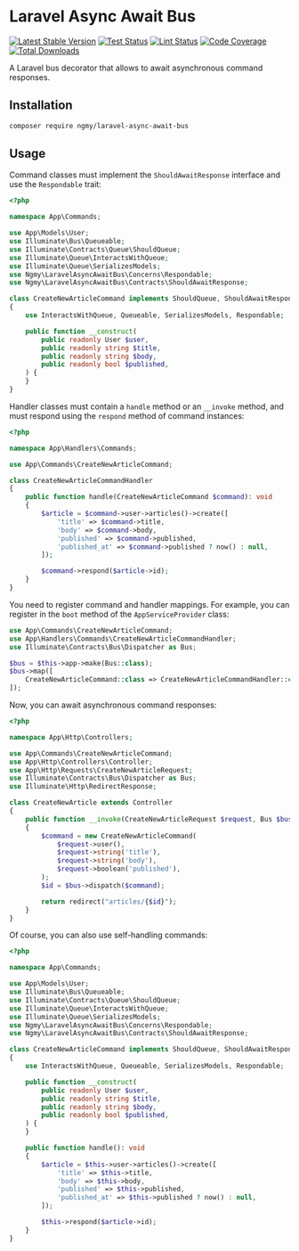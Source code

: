 # Laravel Async Await Bus

[![Latest Stable Version](https://img.shields.io/packagist/v/ngmy/laravel-async-await-bus.svg?style=flat-square&label=stable)](https://packagist.org/packages/ngmy/laravel-async-await-bus)
[![Test Status](https://img.shields.io/github/actions/workflow/status/ngmy/laravel-async-await-bus/test.yml?style=flat-square&label=test)](https://github.com/ngmy/laravel-async-await-bus/actions/workflows/test.yml)
[![Lint Status](https://img.shields.io/github/actions/workflow/status/ngmy/laravel-async-await-bus/lint.yml?style=flat-square&label=lint)](https://github.com/ngmy/laravel-async-await-bus/actions/workflows/lint.yml)
[![Code Coverage](https://img.shields.io/coverallsCoverage/github/ngmy/laravel-async-await-bus?style=flat-square)](https://coveralls.io/github/ngmy/laravel-async-await-bus)
[![Total Downloads](https://img.shields.io/packagist/dt/ngmy/laravel-async-await-bus.svg?style=flat-square)](https://packagist.org/packages/ngmy/laravel-async-await-bus)

A Laravel bus decorator that allows to await asynchronous command responses.

## Installation

```bash
composer require ngmy/laravel-async-await-bus
```

## Usage

Command classes must implement the `ShouldAwaitResponse` interface and use the `Respondable` trait:

```php
<?php

namespace App\Commands;

use App\Models\User;
use Illuminate\Bus\Queueable;
use Illuminate\Contracts\Queue\ShouldQueue;
use Illuminate\Queue\InteractsWithQueue;
use Illuminate\Queue\SerializesModels;
use Ngmy\LaravelAsyncAwaitBus\Concerns\Respondable;
use Ngmy\LaravelAsyncAwaitBus\Contracts\ShouldAwaitResponse;

class CreateNewArticleCommand implements ShouldQueue, ShouldAwaitResponse
{
    use InteractsWithQueue, Queueable, SerializesModels, Respondable;

    public function __construct(
        public readonly User $user,
        public readonly string $title,
        public readonly string $body,
        public readonly bool $published,
    ) {
    }
}
```

Handler classes must contain a `handle` method or an `__invoke` method, and must respond using the `respond` method of
command instances:

```php
<?php

namespace App\Handlers\Commands;

use App\Commands\CreateNewArticleCommand;

class CreateNewArticleCommandHandler
{
    public function handle(CreateNewArticleCommand $command): void
    {
        $article = $command->user->articles()->create([
            'title' => $command->title,
            'body' => $command->body,
            'published' => $command->published,
            'published_at' => $command->published ? now() : null,
        ]);

        $command->respond($article->id);
    }
}
```

You need to register command and handler mappings. For example, you can register in the `boot` method of the
`AppServiceProvider` class:

```php
use App\Commands\CreateNewArticleCommand;
use App\Handlers\Commands\CreateNewArticleCommandHandler;
use Illuminate\Contracts\Bus\Dispatcher as Bus;

$bus = $this->app->make(Bus::class);
$bus->map([
    CreateNewArticleCommand::class => CreateNewArticleCommandHandler::class,
]);
```

Now, you can await asynchronous command responses:

```php
<?php

namespace App\Http\Controllers;

use App\Commands\CreateNewArticleCommand;
use App\Http\Controllers\Controller;
use App\Http\Requests\CreateNewArticleRequest;
use Illuminate\Contracts\Bus\Dispatcher as Bus;
use Illuminate\Http\RedirectResponse;

class CreateNewArticle extends Controller
{
    public function __invoke(CreateNewArticleRequest $request, Bus $bus): RedirectResponse
    {
        $command = new CreateNewArticleCommand(
            $request->user(),
            $request->string('title'),
            $request->string('body'),
            $request->boolean('published'),
        );
        $id = $bus->dispatch($command);

        return redirect("articles/{$id}");
    }
}
```

Of course, you can also use self-handling commands:

```php
<?php

namespace App\Commands;

use App\Models\User;
use Illuminate\Bus\Queueable;
use Illuminate\Contracts\Queue\ShouldQueue;
use Illuminate\Queue\InteractsWithQueue;
use Illuminate\Queue\SerializesModels;
use Ngmy\LaravelAsyncAwaitBus\Concerns\Respondable;
use Ngmy\LaravelAsyncAwaitBus\Contracts\ShouldAwaitResponse;

class CreateNewArticleCommand implements ShouldQueue, ShouldAwaitResponse
{
    use InteractsWithQueue, Queueable, SerializesModels, Respondable;

    public function __construct(
        public readonly User $user,
        public readonly string $title,
        public readonly string $body,
        public readonly bool $published,
    ) {
    }

    public function handle(): void
    {
        $article = $this->user->articles()->create([
            'title' => $this->title,
            'body' => $this->body,
            'published' => $this->published,
            'published_at' => $this->published ? now() : null,
        ]);

        $this->respond($article->id);
    }
}
```

